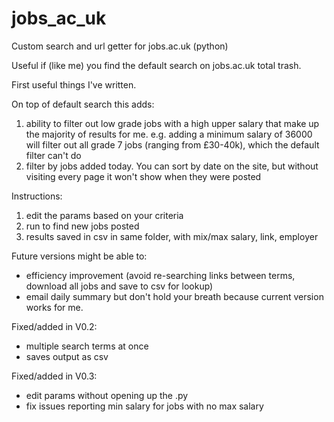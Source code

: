 # jobs_ac_uk
Custom search and url getter for jobs.ac.uk (python)

Useful if (like me) you find the default search on jobs.ac.uk total trash.

First useful things I've written.

On top of default search this adds:
  1) ability to filter out low grade jobs with a high upper salary that make up the majority of results for me.
    e.g. adding a minimum salary of 36000 will filter out all grade 7 jobs (ranging from £30-40k), which the default filter can't do
  2) filter by jobs added today. You can sort by date on the site, but without visiting every page it won't show when they were posted

Instructions:
  1) edit the params based on your criteria
  2) run to find new jobs posted
  3) results saved in csv in same folder, with mix/max salary, link, employer


Future versions might be able to:
  - efficiency improvement (avoid re-searching links between terms, download all jobs and save to csv for lookup)
  - email daily summary
but don't hold your breath because current version works for me.


Fixed/added in V0.2:
  - multiple search terms at once
  - saves output as csv

Fixed/added in V0.3:
  - edit params without opening up the .py
  - fix issues reporting min salary for jobs with no max salary
